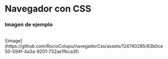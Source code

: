 <h1>Navegador con CSS</h1>

<h3> Imagen de ejemplo </h3> <br> 
![image](https://github.com/RocioColupu/navegadorCss/assets/124740285/83b0ce50-594f-4a3a-9201-732ae1fbca3f)
